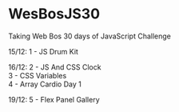 # WesBosJS30

Taking Web Bos 30 days of JavaScript Challenge

15/12: 1 - JS Drum Kit

16/12: 2 - JS And CSS Clock <br>
       3 - CSS Variables <br>
       4 - Array Cardio Day 1 <br>
      
19/12: 5 - Flex Panel Gallery
